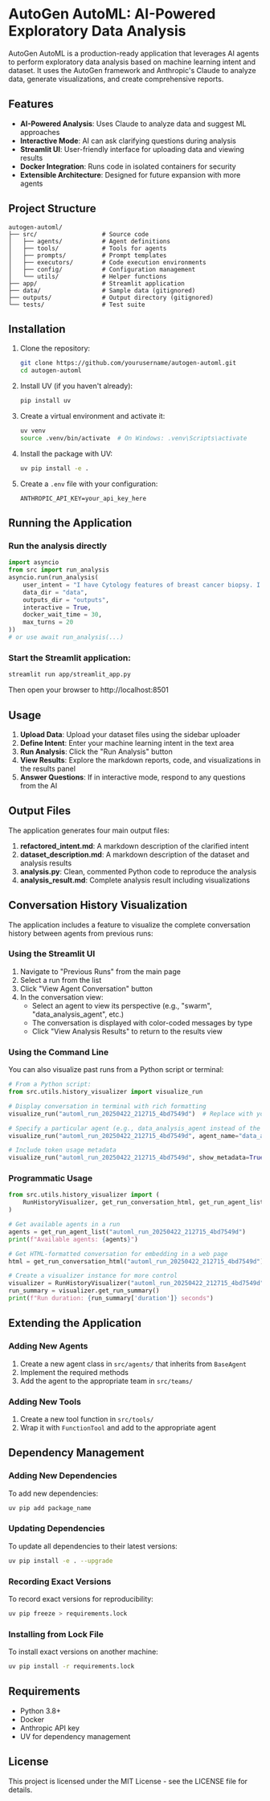 # AutoGen AutoML: AI-Powered Exploratory Data Analysis

AutoGen AutoML is a production-ready application that leverages AI agents to perform exploratory data analysis based on machine learning intent and dataset. It uses the AutoGen framework and Anthropic's Claude to analyze data, generate visualizations, and create comprehensive reports.

## Features

- **AI-Powered Analysis**: Uses Claude to analyze data and suggest ML approaches
- **Interactive Mode**: AI can ask clarifying questions during analysis
- **Streamlit UI**: User-friendly interface for uploading data and viewing results
- **Docker Integration**: Runs code in isolated containers for security
- **Extensible Architecture**: Designed for future expansion with more agents

## Project Structure

```
autogen-automl/
├── src/                  # Source code
│   ├── agents/           # Agent definitions
│   ├── tools/            # Tools for agents
│   ├── prompts/          # Prompt templates
│   ├── executors/        # Code execution environments
│   ├── config/           # Configuration management
│   └── utils/            # Helper functions
├── app/                  # Streamlit application
├── data/                 # Sample data (gitignored)
├── outputs/              # Output directory (gitignored)
└── tests/                # Test suite
```

## Installation

1. Clone the repository:
   ```bash
   git clone https://github.com/yourusername/autogen-automl.git
   cd autogen-automl
   ```

2. Install UV (if you haven't already):
   ```bash
   pip install uv
   ```

3. Create a virtual environment and activate it:
   ```bash
   uv venv
   source .venv/bin/activate  # On Windows: .venv\Scripts\activate
   ```

4. Install the package with UV:
   ```bash
   uv pip install -e .
   ```

5. Create a `.env` file with your configuration:
   ```
   ANTHROPIC_API_KEY=your_api_key_here
   ```

## Running the Application

### Run the analysis directly

```python
import asyncio
from src import run_analysis
asyncio.run(run_analysis(
    user_intent = "I have Cytology features of breast cancer biopsy. I want to use it to predict breast cancer",
    data_dir = "data",
    outputs_dir = "outputs",
    interactive = True,
    docker_wait_time = 30,
    max_turns = 20
))
# or use await run_analysis(...)
```

### Start the Streamlit application:

```bash
streamlit run app/streamlit_app.py
```

Then open your browser to http://localhost:8501

## Usage

1. **Upload Data**: Upload your dataset files using the sidebar uploader
2. **Define Intent**: Enter your machine learning intent in the text area
3. **Run Analysis**: Click the "Run Analysis" button
4. **View Results**: Explore the markdown reports, code, and visualizations in the results panel
5. **Answer Questions**: If in interactive mode, respond to any questions from the AI

## Output Files

The application generates four main output files:

1. **refactored_intent.md**: A markdown description of the clarified intent
2. **dataset_description.md**: A markdown description of the dataset and analysis results
3. **analysis.py**: Clean, commented Python code to reproduce the analysis
4. **analysis_result.md**: Complete analysis result including visualizations

## Conversation History Visualization

The application includes a feature to visualize the complete conversation history between agents from previous runs:

### Using the Streamlit UI

1. Navigate to "Previous Runs" from the main page
2. Select a run from the list
3. Click "View Agent Conversation" button
4. In the conversation view:
   - Select an agent to view its perspective (e.g., "swarm", "data_analysis_agent", etc.)
   - The conversation is displayed with color-coded messages by type
   - Click "View Analysis Results" to return to the results view

### Using the Command Line

You can also visualize past runs from a Python script or terminal:

```python
# From a Python script:
from src.utils.history_visualizer import visualize_run

# Display conversation in terminal with rich formatting
visualize_run("automl_run_20250422_212715_4bd7549d")  # Replace with your run ID

# Specify a particular agent (e.g., data_analysis_agent instead of the default "swarm")
visualize_run("automl_run_20250422_212715_4bd7549d", agent_name="data_analysis_agent")

# Include token usage metadata
visualize_run("automl_run_20250422_212715_4bd7549d", show_metadata=True)
```

### Programmatic Usage

```python
from src.utils.history_visualizer import (
    RunHistoryVisualizer, get_run_conversation_html, get_run_agent_list
)

# Get available agents in a run
agents = get_run_agent_list("automl_run_20250422_212715_4bd7549d")
print(f"Available agents: {agents}")

# Get HTML-formatted conversation for embedding in a web page
html = get_run_conversation_html("automl_run_20250422_212715_4bd7549d")

# Create a visualizer instance for more control
visualizer = RunHistoryVisualizer("automl_run_20250422_212715_4bd7549d")
run_summary = visualizer.get_run_summary()
print(f"Run duration: {run_summary['duration']} seconds")
```

## Extending the Application

### Adding New Agents

1. Create a new agent class in `src/agents/` that inherits from `BaseAgent`
2. Implement the required methods
3. Add the agent to the appropriate team in `src/teams/`

### Adding New Tools

1. Create a new tool function in `src/tools/`
2. Wrap it with `FunctionTool` and add to the appropriate agent

## Dependency Management

### Adding New Dependencies

To add new dependencies:

```bash
uv pip add package_name
```

### Updating Dependencies

To update all dependencies to their latest versions:

```bash
uv pip install -e . --upgrade
```

### Recording Exact Versions

To record exact versions for reproducibility:

```bash
uv pip freeze > requirements.lock
```

### Installing from Lock File

To install exact versions on another machine:

```bash
uv pip install -r requirements.lock
```

## Requirements

- Python 3.8+
- Docker
- Anthropic API key
- UV for dependency management

## License

This project is licensed under the MIT License - see the LICENSE file for details.